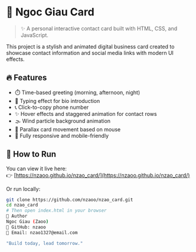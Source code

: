 # 🌟 Ngoc Giau Card

> ✨ A personal interactive contact card built with HTML, CSS, and JavaScript.

This project is a stylish and animated digital business card created to showcase contact information and social media links with modern UI effects.

## 🔥 Features

- ⏱️ Time-based greeting (morning, afternoon, night)
- 💬 Typing effect for bio introduction
- 📞 Click-to-copy phone number
- ✨ Hover effects and staggered animation for contact rows
- 🌫️ Wind particle background animation
- 🎯 Parallax card movement based on mouse
- 📱 Fully responsive and mobile-friendly

## 📂 How to Run

You can view it live here:  
👉 [https://nzaoo.github.io/nzao_card/](https://nzaoo.github.io/nzao_card/)

Or run locally:

```bash
git clone https://github.com/nzaoo/nzao_card.git
cd nzao_card
# Then open index.html in your browser
📌 Author
Ngoc Giau (Zaoo)
🔗 GitHub: nzaoo
📧 Email: nzao1327@email.com

"Build today, lead tomorrow."
